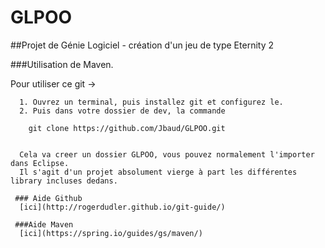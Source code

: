 # GLPOO
##Projet de Génie Logiciel - création d'un jeu de type Eternity 2

###Utilisation de Maven.

Pour utiliser ce git ->
  
      1. Ouvrez un terminal, puis installez git et configurez le.
      2. Puis dans votre dossier de dev, la commande 
    
        git clone https://github.com/Jbaud/GLPOO.git
      
    
      Cela va creer un dossier GLPOO, vous pouvez normalement l'importer dans Eclipse.
      Il s'agit d'un projet absolument vierge à part les différentes library incluses dedans.
      
     ### Aide Github
      [ici](http://rogerdudler.github.io/git-guide/)
      
     ###Aide Maven
      [ici](https://spring.io/guides/gs/maven/)
      
